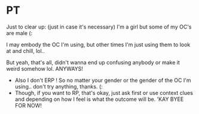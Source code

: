 # PT
Just to clear up: (just in case it's necessary) 
 I'm a girl but some of my OC's are male (: 

I may embody the OC I'm using, but other times I'm just using them to look at and chill, lol.. 

But yeah, that's all, didn't wanna end up confusing anybody or make it weird somehow lol.    ANYWAYS!
- Also I don't ERP ! So no matter your gender or the gender of the OC I'm using.. don't try anything, thanks. (:
- Though, if you want to RP, that's okay, just ask first or use context clues and depending on how I feel is what the outcome will be.
'KAY BYEE FOR NOW!
